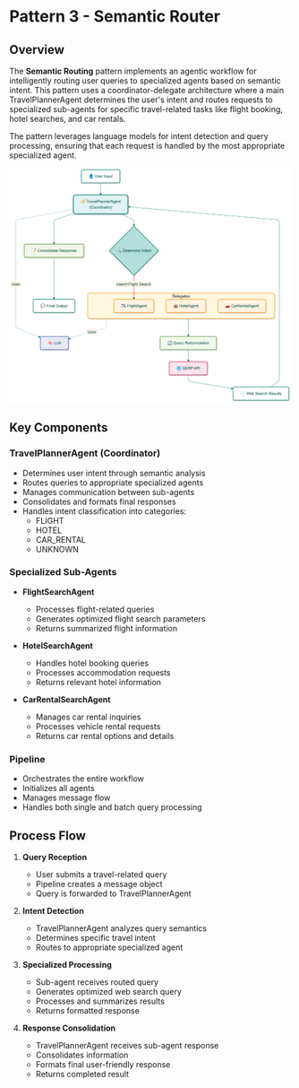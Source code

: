 # Pattern 3 - Semantic Router

## Overview

The **Semantic Routing** pattern implements an agentic workflow for intelligently routing user queries to specialized agents based on semantic intent. This pattern uses a coordinator-delegate architecture where a main TravelPlannerAgent determines the user's intent and routes requests to specialized sub-agents for specific travel-related tasks like flight booking, hotel searches, and car rentals.

The pattern leverages language models for intent detection and query processing, ensuring that each request is handled by the most appropriate specialized agent.

<p align="center">
    <img src="../../../img/framework/semantic_router.png" alt="Semantic Router" width="1000"/>
</p>

## Key Components

### TravelPlannerAgent (Coordinator)
- Determines user intent through semantic analysis
- Routes queries to appropriate specialized agents
- Manages communication between sub-agents
- Consolidates and formats final responses
- Handles intent classification into categories:
  - FLIGHT
  - HOTEL
  - CAR_RENTAL
  - UNKNOWN

### Specialized Sub-Agents
- **FlightSearchAgent**
  - Processes flight-related queries
  - Generates optimized flight search parameters
  - Returns summarized flight information

- **HotelSearchAgent**
  - Handles hotel booking queries
  - Processes accommodation requests
  - Returns relevant hotel information

- **CarRentalSearchAgent**
  - Manages car rental inquiries
  - Processes vehicle rental requests
  - Returns car rental options and details

### Pipeline
- Orchestrates the entire workflow
- Initializes all agents
- Manages message flow
- Handles both single and batch query processing

## Process Flow

1. **Query Reception**
   - User submits a travel-related query
   - Pipeline creates a message object
   - Query is forwarded to TravelPlannerAgent

2. **Intent Detection**
   - TravelPlannerAgent analyzes query semantics
   - Determines specific travel intent
   - Routes to appropriate specialized agent

3. **Specialized Processing**
   - Sub-agent receives routed query
   - Generates optimized web search query
   - Processes and summarizes results
   - Returns formatted response

4. **Response Consolidation**
   - TravelPlannerAgent receives sub-agent response
   - Consolidates information
   - Formats final user-friendly response
   - Returns completed result
